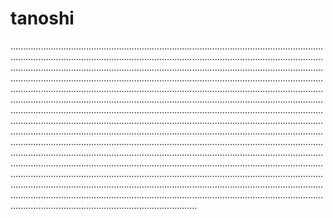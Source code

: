 # tanoshi
..............................................................................................................................................................................................................................................................................................................................................................................................................................................................................................................................................................................................................................................................................................................................................................................................................................................................................................................................................................................................................................................................................................................................................................................................................................................................................................................................................................................................................................................................................................................................................................................................................................................................................................................................................................................................................................................................................................................................................................................................................